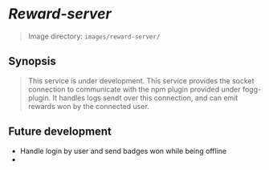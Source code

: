 # _Reward-server_ 

> Image directory: `images/reward-server/`

## Synopsis

> This service is under development.
This service provides the socket connection to communicate with the npm plugin provided under fogg-plugin.
It handles logs sendt over this connection, and can emit rewards won by the connected user.

## Future development

  * Handle login by user and send badges won while being offline
  *  